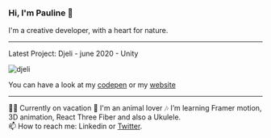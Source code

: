 ### Hi, I'm Pauline 👋

I'm a creative developer, with a heart for nature.
____

Latest Project: Djeli - june 2020 - Unity 

![djeli](https://github.com/PaulineStich/PaulineStich/blob/master/vallee_capture.gif)

You can have a look at my [codepen](https://codepen.io/popoo/pens/showcase) or my [website](http://www.popo.works)

____

👩‍🌴 Currently on vacation 
🦜 I'm an animal lover 
🎶 I’m learning Framer motion, 3D animation, React Three Fiber and also a Ukulele.     
📫 How to reach me: Linkedin or [Twitter](https://twitter.com/PaulineStich).          
